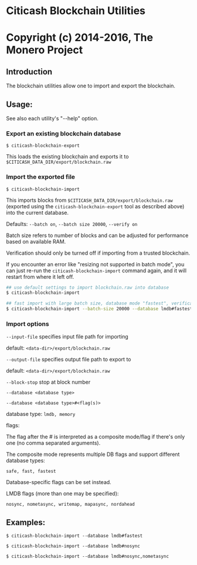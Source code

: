 # Citicash Blockchain Utilities

# Copyright (c) 2014-2016, The Monero Project

## Introduction

The blockchain utilities allow one to import and export the blockchain.

## Usage:

See also each utility's "--help" option.

### Export an existing blockchain database

`$ citicash-blockchain-export`

This loads the existing blockchain and exports it to `$CITICASH_DATA_DIR/export/blockchain.raw`

### Import the exported file

`$ citicash-blockchain-import`

This imports blocks from `$CITICASH_DATA_DIR/export/blockchain.raw` (exported using the
`citicash-blockchain-export` tool as described above) into the current database.

Defaults: `--batch on`, `--batch size 20000`, `--verify on`

Batch size refers to number of blocks and can be adjusted for performance based on available RAM.

Verification should only be turned off if importing from a trusted blockchain.

If you encounter an error like "resizing not supported in batch mode", you can just re-run
the `citicash-blockchain-import` command again, and it will restart from where it left off.

```bash
## use default settings to import blockchain.raw into database
$ citicash-blockchain-import

## fast import with large batch size, database mode "fastest", verification off
$ citicash-blockchain-import --batch-size 20000 --database lmdb#fastest --verify off

```

### Import options

`--input-file`
specifies input file path for importing

default: `<data-dir>/export/blockchain.raw`

`--output-file`
specifies output file path to export to

default: `<data-dir>/export/blockchain.raw`

`--block-stop`
stop at block number

`--database <database type>`

`--database <database type>#<flag(s)>`

database type: `lmdb, memory`

flags:

The flag after the # is interpreted as a composite mode/flag if there's only
one (no comma separated arguments).

The composite mode represents multiple DB flags and support different database types:

`safe, fast, fastest`

Database-specific flags can be set instead.

LMDB flags (more than one may be specified):

`nosync, nometasync, writemap, mapasync, nordahead`

## Examples:

```
$ citicash-blockchain-import --database lmdb#fastest

$ citicash-blockchain-import --database lmdb#nosync

$ citicash-blockchain-import --database lmdb#nosync,nometasync
```
